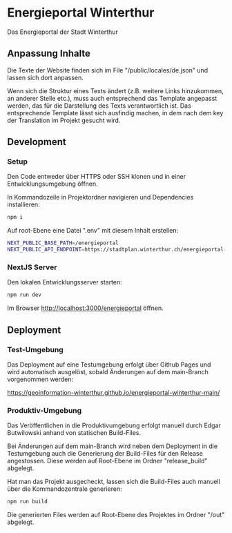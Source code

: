 # Energieportal Winterthur

Das Energieportal der Stadt Winterthur

## Anpassung Inhalte

Die Texte der Website finden sich im File "/public/locales/de.json" und lassen sich dort anpassen.

Wenn sich die Struktur eines Texts ändert (z.B. weitere Links hinzukommen, an anderer Stelle etc.), muss auch entsprechend das Template angepasst werden, das für die Darstellung des Texts verantwortlich ist. Das entsprechende Template lässt sich ausfindig machen, in dem nach dem key der Translation im Projekt gesucht wird.

## Development

### Setup

Den Code entweder über HTTPS oder SSH klonen und in einer Entwicklungsumgebung öffnen.

In Kommandozeile in Projektordner navigieren und Dependencies installieren:

```bash
npm i
```

Auf root-Ebene eine Datei ".env" mit diesem Inhalt erstellen:

```bash
NEXT_PUBLIC_BASE_PATH=/energieportal
NEXT_PUBLIC_API_ENDPOINT=https://stadtplan.winterthur.ch/energieportal-service
```

### NextJS Server

Den lokalen Entwicklungsserver starten:

```bash
npm run dev
```

Im Browser [http://localhost:3000/energieportal](http://localhost:3000/energieportal) öffnen.

## Deployment

### Test-Umgebung

Das Deployment auf eine Testumgebung erfolgt über Github Pages und wird automatisch ausgelöst, sobald Änderungen auf dem main-Branch vorgenommen werden:

https://geoinformation-winterthur.github.io/energieportal-winterthur-main/

### Produktiv-Umgebung

Das Veröffentlichen in die Produktivumgebung erfolgt manuell durch Edgar Butwilowski anhand von statischen Build-Files.

Bei Änderungen auf dem main-Branch wird neben dem Deployment in die Testumgebung auch die Generierung der Build-Files für den Release angestossen.
Diese werden auf Root-Ebene im Ordner "release_build" abgelegt.

Hat man das Projekt ausgecheckt, lassen sich die Build-Files auch manuell über die Kommandozentrale generieren:

```bash
npm run build
```

Die generierten Files werden auf Root-Ebene des Projektes im Ordner "/out" abgelegt.
